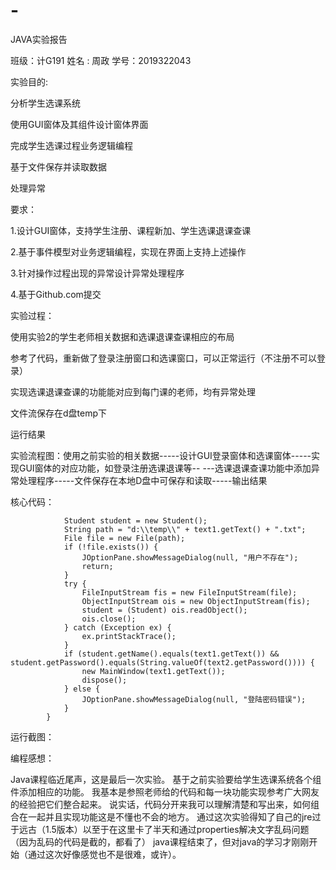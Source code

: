 # -
JAVA实验报告

班级：计G191
姓名 : 周政
学号：2019322043

实验目的:


分析学生选课系统


使用GUI窗体及其组件设计窗体界面

完成学生选课过程业务逻辑编程

基于文件保存并读取数据

处理异常


要求：

1.设计GUI窗体，支持学生注册、课程新加、学生选课退课查课

2.基于事件模型对业务逻辑编程，实现在界面上支持上述操作

3.针对操作过程出现的异常设计异常处理程序

4.基于Github.com提交



实验过程：

使用实验2的学生老师相关数据和选课退课查课相应的布局

参考了代码，重新做了登录注册窗口和选课窗口，可以正常运行（不注册不可以登录）

实现选课退课查课的功能能对应到每门课的老师，均有异常处理

文件流保存在d盘temp下

运行结果



实验流程图：使用之前实验的相关数据-----设计GUI登录窗体和选课窗体-----实现GUI窗体的对应功能，如登录注册选课退课等--
---选课退课查课功能中添加异常处理程序-----文件保存在本地D盘中可保存和读取-----输出结果


核心代码：


                Student student = new Student();
                String path = "d:\\temp\\" + text1.getText() + ".txt";
                File file = new File(path);
                if (!file.exists()) {
                    JOptionPane.showMessageDialog(null, "用户不存在");
                    return;
                }  
                try {
                    FileInputStream fis = new FileInputStream(file);
                    ObjectInputStream ois = new ObjectInputStream(fis);
                    student = (Student) ois.readObject();
                    ois.close();
                } catch (Exception ex) {
                    ex.printStackTrace();
                }
                if (student.getName().equals(text1.getText()) && student.getPassword().equals(String.valueOf(text2.getPassword()))) {
                    new MainWindow(text1.getText());
                    dispose();
                } else {
                    JOptionPane.showMessageDialog(null, "登陆密码错误");
                }
            }
   
   
   
运行截图：

编程感想：


Java课程临近尾声，这是最后一次实验。
基于之前实验要给学生选课系统各个组件添加相应的功能。
我基本是参照老师给的代码和每一块功能实现参考广大网友的经验把它们整合起来。
说实话，代码分开来我可以理解清楚和写出来，如何组合在一起并且实现功能这是不懂也不会的地方。
通过这次实验得知了自己的jre过于远古（1.5版本）以至于在这里卡了半天和通过properties解决文字乱码问题（因为乱码的代码是截的，都看了）
java课程结束了，但对java的学习才刚刚开始（通过这次好像感觉也不是很难，或许）。
            
